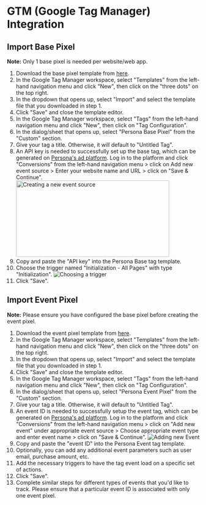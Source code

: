 # GTM (Google Tag Manager) Integration

## Import Base Pixel

**Note:** Only 1 base pixel is needed per website/web app.

1. Download the base pixel template from [here](https://cdn.persona3.tech/assets/files/persona-base-pixel-template.tpl).
2. In the Google Tag Manager workspace, select "Templates" from the left-hand navigation menu and click "New", then click on the "three dots" on the top right.
3. In the dropdown that opens up, select "Import" and select the template file that you downloaded in step 1.
4. Click "Save" and close the template editor.
5. In the Google Tag Manager workspace, select "Tags" from the left-hand navigation menu and click "New", then click on "Tag Configuration".
6. In the dialog/sheet that opens up, select "Persona Base Pixel" from the "Custom" section.
7. Give your tag a title. Otherwise, it will default to "Untitled Tag".
8. An API key is needed to successfully set up the base tag, which can be generated on [Persona's ad platform](https://ads.persona3.io/conversions "Persona's ad platform"). Log in to the platform and click "Conversions" from the left-hand navigation menu > click on Add new event source > Enter your website name and URL > click on "Save & Continue".  
    <img src="https://github.com/persona-3/attribution-sdk-examples/assets/132479297/7fb2b054-d321-4e46-b477-fb62ef1d5894" alt="Creating a new event source" width="400" height="200"/>
9. Copy and paste the "API key" into the Persona Base tag template.
10. Choose the trigger named "Initialization - All Pages" with type "Initialization".
    ![Choosing a trigger](https://github.com/persona-3/attribution-sdk-examples/assets/132479297/666af1ae-c74d-431d-9b1e-ac84d85864c7)
11. Click "Save".


## Import Event Pixel

**Note:** Please ensure you have configured the base pixel before creating the event pixel.

1. Download the event pixel template from [here](https://cdn.persona3.tech/assets/files/persona-event-pixel-template.tpl).
2. In the Google Tag Manager workspace, select "Templates" from the left-hand navigation menu and click "New", then click on the "three dots" on the top right.
3. In the dropdown that opens up, select "Import" and select the template file that you downloaded in step 1.
4. Click "Save" and close the template editor.
5. In the Google Tag Manager workspace, select "Tags" from the left-hand navigation menu and click "New", then click on "Tag Configuration".
6. In the dialog/sheet that opens up, select "Persona Event Pixel" from the "Custom" section.
7. Give your tag a title. Otherwise, it will default to "Untitled Tag".
8. An event ID is needed to successfully setup the event tag, which can be generated on [Persona's ad platform](https://ads.persona3.io/conversions "Persona's ad platform"). Log in to the platform and click "Conversions" from the left-hand navigation menu > click on "Add new event" under appropriate event source > Choose appropriate event type and enter event name > click on "Save & Continue".
    ![Adding new Event](https://github.com/persona-3/attribution-sdk-examples/assets/132479297/6699f5f2-457a-42b0-a12f-e4d34afeb8d7)
9. Copy and paste the "event ID" into the Persona Event tag template.
10. Optionally, you can add any additional event parameters such as user email, purchase amount, etc.
11. Add the necessary triggers to have the tag event load on a specific set of actions.
12. Click "Save".
13. Complete similar steps for different types of events that you'd like to track. Please ensure that a particular event ID is associated with only one event pixel.

